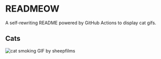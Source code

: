 # READMEOW

A self-rewriting README powered by GitHub Actions to display cat gifs.

## Cats

![cat smoking GIF by sheepfilms](https://media2.giphy.com/media/l0ExdMHUDKteztyfe/200.gif?cid=9acd02daxkno0mm7ngvyvb6otw3wtppv0dnzigibq23sqshk&ep=v1_gifs_search&rid=200.gif&ct=g)
